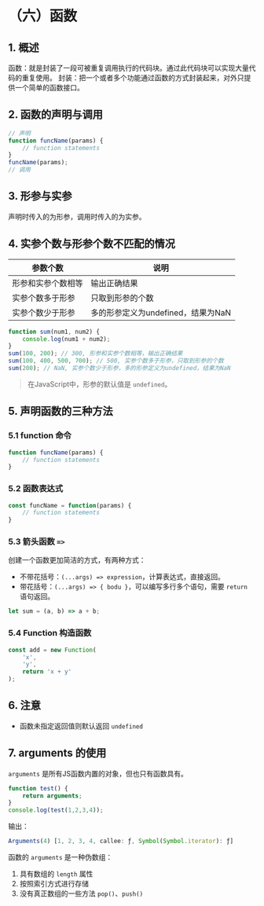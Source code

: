 # （六）函数

## 1. 概述

函数：就是封装了一段可被重复调用执行的代码块。通过此代码块可以实现大量代码的重复使用。
封装：把一个或者多个功能通过函数的方式封装起来，对外只提供一个简单的函数接口。

## 2. 函数的声明与调用

```js
// 声明
function funcName(params) {
    // function statements
}
funcName(params);
// 调用
```

## 3. 形参与实参

声明时传入的为形参，调用时传入的为实参。

## 4. 实参个数与形参个数不匹配的情况

|参数个数|说明|
|-|-|
|形参和实参个数相等|输出正确结果|
|实参个数多于形参|只取到形参的个数|
|实参个数少于形参|多的形参定义为undefined，结果为NaN|

```js
function sum(num1, num2) {
    console.log(num1 + num2);
}
sum(100, 200); // 300, 形参和实参个数相等，输出正确结果
sum(100, 400, 500, 700); // 500, 实参个数多于形参，只取到形参的个数
sum(200); // NaN, 实参个数少于形参，多的形参定义为undefined，结果为NaN
```

> 在JavaScript中，形参的默认值是 `undefined`。

## 5. 声明函数的三种方法

### 5.1 function 命令

```js
function funcName(params) {
    // function statements
}
```

### 5.2 函数表达式

```js
const funcName = function(params) {
    // function statements
}
```

### 5.3 箭头函数 `=>`

创建一个函数更加简洁的方式，有两种方式：
- 不带花括号：`(...args) => expression`，计算表达式，直接返回。
- 带花括号：`(...args) => { bodu }`，可以编写多行多个语句，需要 `return` 语句返回。

```javascript
let sum = (a, b) => a + b;
```

### 5.4 Function 构造函数

```js
const add = new Function(
    'x',
    'y',
    return 'x + y'
);
```

## 6. 注意

- 函数未指定返回值则默认返回 `undefined`

## 7. arguments 的使用

`arguments` 是所有JS函数内置的对象，但也只有函数具有。

```js
function test() {
    return arguments;
}
console.log(test(1,2,3,4));
```

输出：

```js
Arguments(4) [1, 2, 3, 4, callee: ƒ, Symbol(Symbol.iterator): ƒ]
```

函数的 `arguments` 是一种伪数组：

1. 具有数组的 `length` 属性
2. 按照索引方式进行存储
3. 没有真正数组的一些方法 `pop()`、`push()`